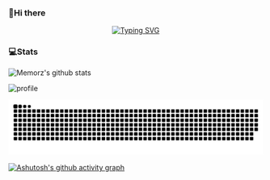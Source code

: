 ### 👋Hi there

<p align="center">
  <a href="https://git.io/typing-svg"><img src="https://readme-typing-svg.demolab.com?font=Fira+Code&pause=1000&center=true&vCenter=true&width=600&lines=Live+in+the+present+and+enjoy+in+time." alt="Typing SVG" /></a>
</p>

### 💻Stats

![Memorz's github stats](https://github-readme-stats.vercel.app/api?username=Memorz&hide_title=false&hide_border=true&show_icons=true&include_all_commits=true&line_height=20&bg_color=0,EC6C6C,FFD479,FFFC79,73FA79&theme=graywhite&locale=cn)

![profile](https://github-profile-trophy.vercel.app/?username=Memorz&theme=algolia&column=8)

![](https://raw.githubusercontent.com/Memorz/Memorz/main/assets/github-contribution-grid-snake.svg)

[![Ashutosh's github activity graph](https://github-readme-activity-graph.cyclic.app/graph?username=Memorz&bg_color=ffffff&color=9e4c98&line=ff0000&point=00ccff&area=true&hide_border=true)](https://github.com/ashutosh00710/github-readme-activity-graph)

